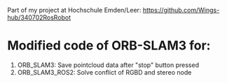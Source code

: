 Part of my project at Hochschule Emden/Leer:
https://github.com/Wings-hub/340702RosRobot

# Modified code of ORB-SLAM3 for:
1. ORB_SLAM3: Save pointcloud data after "stop" button pressed
2. ORB_SLAM3_ROS2: Solve conflict of RGBD and stereo node
